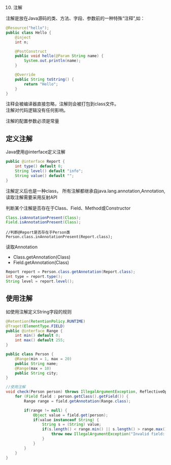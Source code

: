 10. 注解

注解是放在Java源码的类、方法、字段、参数前的一种特殊“注释”,如：
```java
@Resource("hello");
public class Hello {
    @inject
    int n;

    @PostConstruct
    public void hello(@Param String name) {
        System.out.println(name);
    }

    @Override
    public String toString() {
        return "Hello";
    }
}
```
注释会被编译器直接忽略，注解则会被打包到class文件。  
注解对代码逻辑没有任何影响。

注解的配置参数必须是常量

## 定义注解
Java使用@interface定义注解
```java
public @interface Report {
    int type() default 0;
    String level() default "info";
    String value() default "";
}
```

注解定义后也是一种class， 所有注解都继承自java.lang.annotation,Annotation, 读取注解需要采用反射API

判断某个注解是否存在于Class、Field、Method或Constructor
```java
Class.isAnnotationPresent(Class);
Field.isAnnotationPresent(Class);
```
```
//判断@Report是否存在于Person类
Person.class.inAnnotationPresent(Report.class);
```
读取Annotation
- Class.getAnnotation(Class)
- Field.getAnnotation(Class)

```java
Report report = Person.class.getAnnotation(Report.class);
int type = report.type();
String level = report.level();
```

## 使用注解

如使用注解定义String字段的规则

```java
@Retention(RetentionPolicy.RUNTIME)
@Traget(ElementType.FIELD)
public @interface Range {
    int min() default 0;
    int max() default 255;
}

public class Person {
    @Range(min = 1, max = 20)
    public String name;
    @Range(max = 10)
    public String city;
}

//使用注解
void check(Person person) throws IllegalArgumentException, ReflectiveOperationException {
    for (Field field : person.getClass().getField()) {
        Range range = field.getAnnotation(Range.class);

        if(range != null) {
            Object value = field.get(person);
            if(value instanceof String) {
                String s = (String) value;
                if(s.length() < range.min() || s.length() > range.max()) {
                    throw new IllegalArgumentException("Invalid field: " + field.getName());
                }
            }
        }
    }
}
```